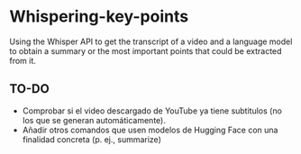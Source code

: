 # Whispering-key-points

Using the Whisper API to get the transcript of a video and a language model to obtain a summary or the most important points that could be extracted from it.

## TO-DO
- Comprobar si el video descargado de YouTube ya tiene subtitulos (no los que se generan automáticamente).
- Añadir otros comandos que usen modelos de Hugging Face con una finalidad concreta (p. ej., summarize)